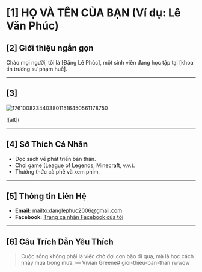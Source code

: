 # [1] HỌ VÀ TÊN CỦA BẠN (Ví dụ: Lê Văn Phúc)

## [2] Giới thiệu ngắn gọn

Chào mọi người, tôi là [Đặng Lê Phúc], một sinh viên đang học tập tại [khoa tin trường sư phạm huế].

---

## [3] 
![17610082344038011516450561178750](https://github.com/user-attachments/assets/ce381345-9ab9-4367-874e-6868663998cb)

![alt](


---

## [4] Sở Thích Cá Nhân

* Đọc sách về phát triển bản thân.
* Chơi game (League of Legends, Minecraft, v.v.).
* Thưởng thức cà phê và xem phim.

---

## [5] Thông tin Liên Hệ

* **Email:** <mailto:danglephuc2006@gmail.com>
* **Facebook:** [Trang cá nhân Facebook của tôi](https://www.facebook.com/anglephuc.2024)

---

## [6] Câu Trích Dẫn Yêu Thích

> Cuộc sống không phải là việc chờ đợi cơn bão đi qua, mà là học cách nhảy múa trong mưa.
> — Vivian Greene# gioi-thieu-ban-than
rwwqw

